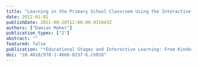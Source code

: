 ```yaml
---
title: "Learning in the Primary School Classroom Using the Interactive Whiteboard"
date: 2012-01-01
publishDate: 2021-08-20T12:06:00.931043Z
authors: ["Damian Maher"]
publication_types: ["2"]
abstract: ""
featured: false
publication: "*Educational Stages and Interactive Learning: From Kindergarten to Workplace łdots*"
doi: "10.4018/978-1-4666-0137-6.ch010"
---
```


